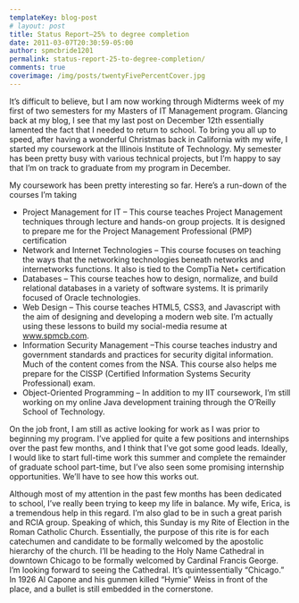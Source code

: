 ```yaml
---
templateKey: blog-post
# layout: post
title: Status Report–25% to degree completion
date: 2011-03-07T20:30:59-05:00
author: spmcbride1201
permalink: status-report-25-to-degree-completion/
comments: true
coverimage: /img/posts/twentyFivePercentCover.jpg
---
```

It’s difficult to believe, but I am now working through Midterms week of my first of two semesters for my Masters of IT Management program. Glancing back at my blog, I see that my last post on December 12th essentially lamented the fact that I needed to return to school. To bring you all up to speed, after having a wonderful Christmas back in California with my wife, I started my coursework at the Illinois Institute of Technology. My semester has been pretty busy with various technical projects, but I’m happy to say that I’m on track to graduate from my program in December.

My coursework has been pretty interesting so far. Here’s a run-down of the courses I’m taking
<ul>
	<li>Project Management for IT – This course teaches Project Management techniques through lecture and hands-on group projects. It is designed to prepare me for the Project Management Professional (PMP) certification</li>
	<li>Network and Internet Technologies – This course focuses on teaching the ways that the networking technologies beneath networks and internetworks functions. It also is tied to the CompTia Net+ certification</li>
	<li>Databases – This course teaches how to design, normalize, and build relational databases in a variety of software systems. It is primarily focused of Oracle technologies.</li>
	<li>Web Design – This course teaches HTML5, CSS3, and Javascript with the aim of designing and developing a modern web site. I’m actually using these lessons to build my social-media resume at <a href="http://www.spmcb.com">www.spmcb.com</a>.</li>
	<li>Information Security Management –This course teaches industry and government standards and practices for security digital information. Much of the content comes from the NSA. This course also helps me prepare for the CISSP (Certified Information Systems Security Professional) exam.</li>
	<li>Object-Oriented Programming – In addition to my IIT coursework, I’m still working on my online Java development training through the O’Reilly School of Technology.</li>
</ul>
On the job front, I am still as active looking for work as I was prior to beginning my program. I’ve applied for quite a few positions and internships over the past few months, and I think that I’ve got some good leads. Ideally, I would like to start full-time work this summer and complete the remainder of graduate school part-time, but I’ve also seen some promising internship opportunities. We’ll have to see how this works out.

Although most of my attention in the past few months has been dedicated to school, I’ve really been trying to keep my life in balance. My wife, Erica, is a tremendous help in this regard. I’m also glad to be in such a great parish and RCIA group. Speaking of which, this Sunday is my Rite of Election in the Roman Catholic Church. Essentially, the purpose of this rite is for each catechumen and candidate to be formally welcomed by the apostolic hierarchy of the church. I’ll be heading to the Holy Name Cathedral in downtown Chicago to be formally welcomed by Cardinal Francis George. I’m looking forward to seeing the Cathedral. It’s quintessentially “Chicago.” In 1926 Al Capone and his gunmen killed “Hymie” Weiss in front of the place, and a bullet is still embedded in the cornerstone.
